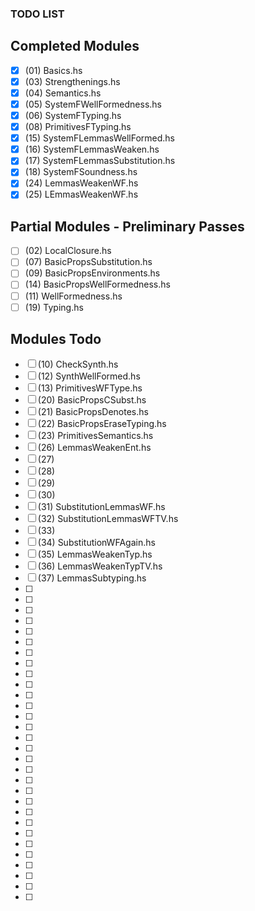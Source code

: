 ### TODO LIST

## Completed Modules

 - [X] (01) Basics.hs
 - [X] (03) Strengthenings.hs
 - [X] (04) Semantics.hs
 - [X] (05) SystemFWellFormedness.hs
 - [X] (06) SystemFTyping.hs
 - [X] (08) PrimitivesFTyping.hs
 - [X] (15) SystemFLemmasWellFormed.hs
 - [X] (16) SystemFLemmasWeaken.hs
 - [X] (17) SystemFLemmasSubstitution.hs
 - [X] (18) SystemFSoundness.hs
 - [X] (24) LemmasWeakenWF.hs
 - [X] (25) LEmmasWeakenWF.hs

## Partial Modules - Preliminary Passes

 - [ ] (02) LocalClosure.hs
 - [ ] (07) BasicPropsSubstitution.hs
 - [ ] (09) BasicPropsEnvironments.hs
 - [ ] (14) BasicPropsWellFormedness.hs
 - [ ] (11) WellFormedness.hs
 - [ ] (19) Typing.hs

## Modules Todo

 - [ ] (10) CheckSynth.hs
 - [ ] (12) SynthWellFormed.hs
 - [ ] (13) PrimitivesWFType.hs
 - [ ] (20) BasicPropsCSubst.hs
 - [ ] (21) BasicPropsDenotes.hs
 - [ ] (22) BasicPropsEraseTyping.hs
 - [ ] (23) PrimitivesSemantics.hs
 - [ ] (26) LemmasWeakenEnt.hs
 - [ ] (27)
 - [ ] (28)
 - [ ] (29)
 - [ ] (30)
 - [ ] (31) SubstitutionLemmasWF.hs
 - [ ] (32) SubstitutionLemmasWFTV.hs
 - [ ] (33)
 - [ ] (34) SubstitutionWFAgain.hs
 - [ ] (35) LemmasWeakenTyp.hs
 - [ ] (36) LemmasWeakenTypTV.hs
 - [ ] (37) LemmasSubtyping.hs
 - [ ] 
 - [ ] 
 - [ ] 
 - [ ] 
 - [ ] 
 - [ ] 
 - [ ] 
 - [ ] 
 - [ ] 
 - [ ] 
 - [ ] 
 - [ ] 
 - [ ] 
 - [ ] 
 - [ ] 
 - [ ] 
 - [ ] 
 - [ ] 
 - [ ] 
 - [ ] 
 - [ ] 
 - [ ] 
 - [ ] 
 - [ ] 
 - [ ] 
 - [ ] 
 - [ ] 
 - [ ] 
 - [ ] 
 - [ ] 
